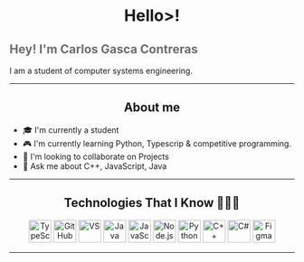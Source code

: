 <h1 align="center">Hello&gt;!</h1>

<h2 style="color: #6d6d6d;">Hey! I'm Carlos Gasca Contreras</h2>

I am a student of computer systems engineering.

<hr>

<h2 align="center">About me</h2>

<ul>
  <li>🎓 I'm currently a student</li>
  <li>🎮 I'm currently learning Python, Typescrip & competitive programming.</li>
  <li>🤝 I'm looking to collaborate on Projects</li>
  <li>💬 Ask me about C++, JavaScript, Java</li>
</ul>

<hr>

<h2 align="center">Technologies That I Know 🧑🏽‍💻</h2>

<p align="center">
  <img src="https://cdn.jsdelivr.net/gh/devicons/devicon/icons/typescript/typescript-original.svg" alt="TypeScript" width="40" height="40"/>
  <img src="https://cdn.jsdelivr.net/gh/devicons/devicon/icons/github/github-original.svg" alt="GitHub" width="40" height="40"/>
  <img src="https://cdn.jsdelivr.net/gh/devicons/devicon/icons/visualstudio/visualstudio-plain.svg" alt="VS" width="40" height="40"/>
  <img src="https://cdn.jsdelivr.net/gh/devicons/devicon/icons/java/java-original.svg" alt="Java" width="40" height="40"/>
  <img src="https://cdn.jsdelivr.net/gh/devicons/devicon/icons/javascript/javascript-original.svg" alt="JavaScript" width="40" height="40"/>
  <img src="https://cdn.jsdelivr.net/gh/devicons/devicon/icons/nodejs/nodejs-original-wordmark.svg" alt="Node.js" width="40" height="40"/>
  <img src="https://cdn.jsdelivr.net/gh/devicons/devicon/icons/python/python-original.svg" alt="Python" width="40" height="40"/>
  <img src="https://cdn.jsdelivr.net/gh/devicons/devicon/icons/cplusplus/cplusplus-original.svg" alt="C++" width="40" height="40"/>
  <img src="https://cdn.jsdelivr.net/gh/devicons/devicon/icons/csharp/csharp-original.svg" alt="C#" width="40" height="40"/>
  <img src="https://cdn.jsdelivr.net/gh/devicons/devicon/icons/figma/figma-original.svg" alt="Figma" width="40" height="40"/>
  </p>

<hr>
